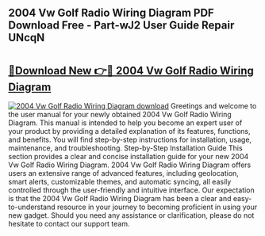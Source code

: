 ## 2004 Vw Golf Radio Wiring Diagram PDF Download Free - Part-wJ2 User Guide Repair UNcqN

# <h2><a href="http://dfrl9zy.blite.top/?on=2004+Vw+Golf+Radio+Wiring+Diagram">🔗Download New 👉🔴 2004 Vw Golf Radio Wiring Diagram</a></h2>

[![2004 Vw Golf Radio Wiring Diagram download](https://i.imgur.com/lujVjoI.png)](http://dfrl9zy.blite.top/?on=2004+Vw+Golf+Radio+Wiring+Diagram)
Greetings and welcome to the user manual for your newly obtained 2004 Vw Golf Radio Wiring Diagram. This manual is intended to help you become an expert user of your product by providing a detailed explanation of its features, functions, and benefits. You will find step-by-step instructions for installation, usage, maintenance, and troubleshooting. Step-by-Step Installation Guide This section provides a clear and concise installation guide for your new 2004 Vw Golf Radio Wiring Diagram. 2004 Vw Golf Radio Wiring Diagram offers users an extensive range of advanced features, including geolocation, smart alerts, customizable themes, and automatic syncing, all easily controlled through the user-friendly and intuitive interface. Our expectation is that the 2004 Vw Golf Radio Wiring Diagram has been a clear and easy-to-understand resource in your journey to becoming proficient in using your new gadget. Should you need any assistance or clarification, please do not hesitate to contact our support team.
